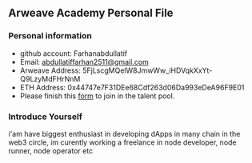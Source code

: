 ## Arweave Academy Personal File

### Personal information

- github account: Farhanabdullatif
- Email: abdullatiffarhan2511@gmail.com
- Arweave Address: 5FjLscgMQelW8JmwWw_iHDVqkXxYt-Q9LzyMdFHrNnM
- ETH Address: 0x44747e7F31DEe68Cdf263d06Da993eDeA96F9E01
- Please finish this [form](https://docs.google.com/forms/d/e/1FAIpQLSfWA5fIIcBgmRppm3jNz5vmf9Mai_QMVil-2pO4r7YKn_Zhtw/viewform?usp=sf_link) to join in the talent pool.

### Introduce Yourself
 i'am have biggest enthusiast in developing dApps in many chain in the web3 circle, im curently working a freelance in node developer, node runner, node operator etc
